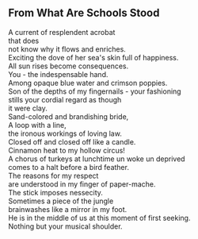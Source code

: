From What Are Schools Stood
---------------------------
A current of resplendent acrobat  
that does  
not know why it flows and enriches.  
Exciting the dove of her sea's skin full of happiness.  
All sun rises become consequences.  
You - the indespensable hand.  
Among opaque blue water and crimson poppies.  
Son of the depths of my fingernails - your fashioning  
stills your cordial regard as though  
it were clay.  
Sand-colored and brandishing bride,  
A loop with a line,  
the ironous workings of loving law.  
Closed off and closed off like a candle.  
Cinnamon heat to my hollow circus!  
A chorus of turkeys at lunchtime un woke un deprived  
comes to a halt before a bird feather.  
The reasons for my respect  
are understood in my finger of paper-mache.  
The stick imposes nessecity.  
Sometimes a piece of the jungle  
brainwashes like a mirror in my foot.  
He is in the middle of us at this moment of first seeking.  
Nothing but your musical shoulder.  
